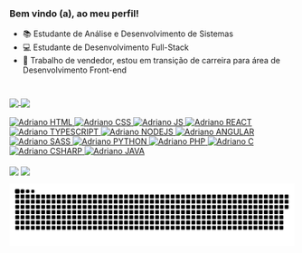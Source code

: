 ### Bem vindo (a), ao meu perfil!

- :books: Estudante de Análise e Desenvolvimento de Sistemas
- :computer: Estudante de Desenvolvimento Full-Stack
- :office: Trabalho de vendedor, estou em transição de carreira para área de Desenvolvimento Front-end
#
<div>
  <a href="https://github.com/adrianoardev">
  <img height="160em" align="center" src="https://github-readme-stats.vercel.app/api?username=adrianoardev&theme=chartreuse-dark&show_icons=true"/>
  <img height="160em" align="center" src="https://github-readme-stats.vercel.app/api/top-langs/?username=adrianoardev&layout=compact&langs_count=7&theme=chartreuse-dark"/>
  </div>  

<div style="display: inline_block"><br>
  <img aling="center" alt="Adriano HTML" height="30" width="40" src="https://cdn.jsdelivr.net/gh/devicons/devicon/icons/html5/html5-original.svg">
  <img aling="center" alt="Adriano CSS" height="30" width="40" src="https://cdn.jsdelivr.net/gh/devicons/devicon/icons/css3/css3-original.svg">
  <img aling="center" alt="Adriano JS" height="30" width="40" src="https://cdn.jsdelivr.net/gh/devicons/devicon/icons/javascript/javascript-original.svg">
  <img aling="center" alt="Adriano REACT" height="30" width="40" src="https://cdn.jsdelivr.net/gh/devicons/devicon/icons/react/react-original.svg" >
  <img aling="center" alt="Adriano TYPESCRIPT" height="30" width="40" src="https://cdn.jsdelivr.net/gh/devicons/devicon/icons/typescript/typescript-original.svg">
  <img aling="center" alt="Adriano NODEJS" height="30" width="40" src="https://cdn.jsdelivr.net/gh/devicons/devicon/icons/nodejs/nodejs-original.svg">
  <img aling="center" alt="Adriano ANGULAR" height="30" width="40" src="https://cdn.jsdelivr.net/gh/devicons/devicon/icons/angularjs/angularjs-original.svg">
  <img aling="center" alt="Adriano SASS" height="30" width="40" src="https://cdn.jsdelivr.net/gh/devicons/devicon/icons/sass/sass-original.svg">
  <img aling="center" alt="Adriano PYTHON" height="30" width="40" src="https://cdn.jsdelivr.net/gh/devicons/devicon/icons/python/python-original.svg">  
  <img aling="center" alt="Adriano PHP" height="30" width="40" src="https://cdn.jsdelivr.net/gh/devicons/devicon/icons/php/php-original.svg">
  <img aling="center" alt="Adriano C" height="30" width="40" src="https://cdn.jsdelivr.net/gh/devicons/devicon/icons/c/c-original.svg">
  <img aling="center" alt="Adriano CSHARP" height="30" width="40" src="https://cdn.jsdelivr.net/gh/devicons/devicon/icons/csharp/csharp-original.svg">
  <img aling="center" alt="Adriano JAVA" height="30" width="40" src="https://cdn.jsdelivr.net/gh/devicons/devicon/icons/java/java-original.svg">
  
  
</div>
<br> 
  
<div>
  <a href="mailto:adrianoardev@gmail.com"><img align="center" src="https://img.shields.io/badge/Gmail-D14836?style=for-the-badge&logo=gmail&logoColor=white" target="_blank"></a>
  <a href="https://www.linkedin.com/in/adriano-araujo27"><img align="center" src="https://img.shields.io/badge/LinkedIn-0077B5?style=for-the-badge&logo=linkedin&logoColor=white" target="_blank"> 
  </a>  
  
![Snake animation](https://github.com/adrianoardev/adrianoardev/blob/output/github-contribution-grid-snake.svg) 
  
</div>

